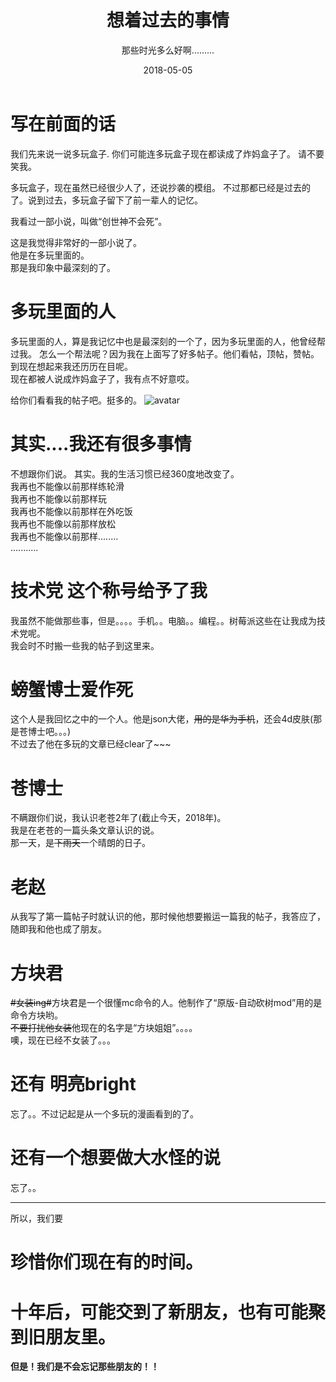 ﻿---
layout: post
title: '想着过去的事情'
subtitle: '那些时光多么好啊.........'
description: '哎........'
tags: 思想
category: miss
date: 2018-05-05
keyword: 想念-回忆
cover: 'https://coding.net/u/SunbossRS/p/GotBlogDowner/git/raw/master/img/I-Miss-The-Past/cover.png'
---

# 写在前面的话

我们先来说一说多玩盒子.
你们可能连多玩盒子现在都读成了炸妈盒子了。
请不要笑我。  
  
多玩盒子，现在虽然已经很少人了，还说抄袭的模组。
不过那都已经是过去的了。说到过去，多玩盒子留下了前一辈人的记忆。  
  
我看过一部小说，叫做“创世神不会死”。  
  
这是我觉得非常好的一部小说了。  
他是在多玩里面的。  
那是我印象中最深刻的了。

# 多玩里面的人

多玩里面的人，算是我记忆中也是最深刻的一个了，因为多玩里面的人，他曾经帮过我。
怎么一个帮法呢？因为我在上面写了好多帖子。他们看帖，顶帖，赞帖。
到现在想起来我还历历在目呢。  
现在都被人说成炸妈盒子了，我有点不好意哎。

给你们看看我的帖子吧。挺多的。
![avatar](https://coding.net/u/SunbossRS/p/GotBlogDowner/git/raw/master/img/I-Miss-The-Past/01.png)

# 其实....我还有很多事情

不想跟你们说。
其实。我的生活习惯已经360度地改变了。  
我再也不能像以前那样练轮滑  
我再也不能像以前那样玩  
我再也不能像以前那样在外吃饭  
我再也不能像以前那样放松  
我再也不能像以前那样........  
...........

# 技术党 这个称号给予了我

我虽然不能做那些事，但是。。。。手机。。电脑。。编程。。树莓派这些在让我成为技术党呢。  
我会时不时搬一些我的帖子到这里来。

# 螃蟹博士爱作死

这个人是我回忆之中的一个人。他是json大佬，~~用的是华为手机~~，还会4d皮肤(那是苍博士吧。。。)  
不过去了他在多玩的文章已经clear了~~~

# 苍博士

不瞒跟你们说，我认识老苍2年了(截止今天，2018年)。  
我是在老苍的一篇头条文章认识的说。  
那一天，是~~下雨天~~一个晴朗的日子。

# 老赵

从我写了第一篇帖子时就认识的他，那时候他想要搬运一篇我的帖子，我答应了，随即我和他也成了朋友。

# 方块君
~~#女装ing#~~方块君是一个很懂mc命令的人。他制作了“原版-自动砍树mod”用的是命令方块哟。  
~~不要打扰他女装~~他现在的名字是“方块姐姐”。。。。   
噢，现在已经不女装了。。。

# 还有 明亮bright

忘了。。不过记起是从一个多玩的漫画看到的了。

# 还有一个想要做大水怪的说

忘了。。  
  
  
***

所以，我们要

# 珍惜你们现在有的时间。
# 十年后，可能交到了新朋友，也有可能聚到旧朋友里。
**但是！我们是不会忘记那些朋友的！！**
